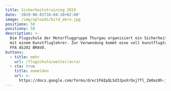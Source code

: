 ```yaml
---
title: Sicherheitstraining 2019
date: '2019-08-01T16:04:10+02:00'
image: /img/uploads/bild_akro.jpg
positionx: 50
positiony: 50
description: >-
  Die Flugschule der Motorfluggruppe Thurgau organisiert ein Sicherheitstraining
  mit einem Kunstfluglehrer. Zur Verwendung kommt eine voll kunstflugtaugliche
  FFA AS202 BRAVO.
buttons:
  - title: mehr
    url: /flugschule/weiter/acro/
  - cta: true
    title: anmelden
    url: >-
      https://docs.google.com/forms/d/e/1FAIpQLSd3JpxXrOxj7fl_Zm0az8h-jQsAsB1TOEE2-HsOPYoi29qRUw/viewform
---
```


